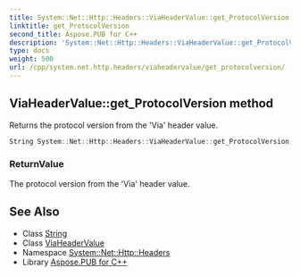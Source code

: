 ```yaml
---
title: System::Net::Http::Headers::ViaHeaderValue::get_ProtocolVersion method
linktitle: get_ProtocolVersion
second_title: Aspose.PUB for C++
description: 'System::Net::Http::Headers::ViaHeaderValue::get_ProtocolVersion method. Returns the protocol version from the ''Via'' header value in C++.'
type: docs
weight: 500
url: /cpp/system.net.http.headers/viaheadervalue/get_protocolversion/
---
```

## ViaHeaderValue::get_ProtocolVersion method


Returns the protocol version from the 'Via' header value.

```cpp
String System::Net::Http::Headers::ViaHeaderValue::get_ProtocolVersion()
```


### ReturnValue

The protocol version from the 'Via' header value.

## See Also

* Class [String](../../../system/string/)
* Class [ViaHeaderValue](../)
* Namespace [System::Net::Http::Headers](../../)
* Library [Aspose.PUB for C++](../../../)

